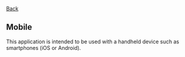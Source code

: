 [Back](../README.md)

## Mobile
This application is intended to be used with a handheld device such as smartphones (iOS or Android).